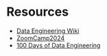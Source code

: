 # Resources
- [Data Engineering Wiki](https://dataengineering.wiki/Learning+Resources)
- [ZoomCamp2024](https://github.com/DataTalksClub/data-engineering-zoomcamp)
- [100 Days of Data Engineering](https://docs.google.com/spreadsheets/d/1a5TMdF7Vz-YdvlHXnNHLMeHk7lV-TdRjbPoxMrQ_cSE/htmlview])

